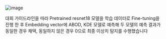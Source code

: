 ![image](https://github.com/YoonDosik/Semiconductor_DACON/assets/144199897/a38c35b3-9890-4389-b699-c13c953db26c)


대회 가이드라인을 따라 Pretrained resnet18 모델을 학습 데이터로 Fine-tuning을 진행 한 후 Embedding vector에 ABOD, KDE 모델로 예측해 두 모델의 예측 결과가 동일한 경우 채택, 동일하지 않은 경우 0으로 최종 이상치 탐지를 수행했습니다
